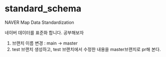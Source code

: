 # standard_schema
NAVER Map Data Standardization


네이버 데이터를 표준화 합니다.
공부해보자
1. 브랜치 이름 변경 : main -> master
2. test 브랜치 생성하고, test 브랜치에서 수정한 내용을 master브랜치로 pr해 본다.


